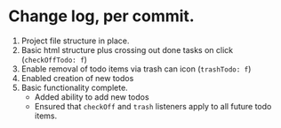 # Change log, per commit.

1. Project file structure in place.
2. Basic html structure plus crossing out done tasks on click (`checkOffTodo: f`)
3. Enable removal of todo items via trash can icon (`trashTodo: f`)
4. Enabled creation of new todos
5. Basic functionality complete.
    - Added ability to add new todos
    - Ensured that `checkOff` and `trash` listeners apply to all future todo items.